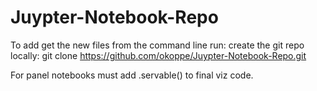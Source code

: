 # Juypter-Notebook-Repo
To add get the new files from the command line run:
create the git repo locally:
git clone https://github.com/okoppe/Juypter-Notebook-Repo.git

For panel notebooks must add .servable() to final viz code.

